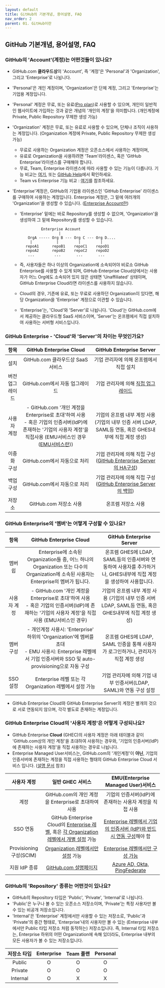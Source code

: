```yaml
---
layout: default
title: GitHub의 기본개념, 용어설명, FAQ
nav_order: 2
parent: 01. GitHub이란
---
```



## GitHub 기본개념, 용어설명, FAQ
  
### GitHub의 'Account'(계정)는 어떤것들이 있나요?
- GitHub.com **클라우드상**의 'Account', 즉 '계정'은 'Personal'과 'Organization', 그리고 'Enterprise'로 나뉩니다.
- 'Personal'은 개인 계정이며, 'Organization'은 단체 계정, 그리고 'Enterprise'는 기업용 계정입니다.
- 'Personal' 계정은 무료, 또는 유료([Pro plan](https://docs.github.com/en/get-started/learning-about-github/githubs-plans#github-pro))로 사용할 수 있으며, 개인이 일반적인 웹사이트에 가입하는 것과 같은 개념의 '개인의 계정'을 의미합니다. (개인계정에 Private, Public Repository 무제한 생성 가능)
- 'Organization' 계정은 무료, 또는 유료로 사용할 수 있으며, 단체나 조직이 사용하는 계정입니다. (Organization 계정에 Private, Public Repository 무제한 생성 가능)
   - 무료로 사용하는 Organization 계정은 오픈소스에서 사용하는 계정이며, 
   - 유료로 Organization을 사용하려면 'Team'라이센스, 혹은 'GitHub Enterprise'라이센스를 구매해야 합니다.
   - 무료, Team, Enterprise 라이센스에 따라 사용할 수 있는 기능이 다릅니다. 기능 비교는 [여기](https://github.com/pricing), 또는 [GitHub Help](https://docs.github.com/ko/get-started/learning-about-github/githubs-plans)에서 확인하세요.
   - Team vs Enterprise 기능 비교 : [여기](Team-vs-Enterprise.md)를 참조하세요.

- 'Enterprise'계정은, GitHub의 기업용 라이센스인 'GitHub Enterprise' 라이센스를 구매하여 사용하는 계정입니다. Enterprise 계정은, 그 밑에 여러개의 'Organization'을 생성할 수 있습니다. ([Enterprise Account란](../Ch2.Enterprise_account/Enterprise_account.md))
  - 'Enterprise' 밑에는 바로 Repository를 생성할 수 없으며, 'Organization'을 생성하여 그 밑에 Repository를 생성할 수 있습니다. 
  ```
               Enterprise Account
                       |
         OrgA ----- Org B --- Org C --- Org D....
          |           |         |         |
        repoA1      repoB1    repoC1    repoD1
        repoA2      repoB2    repoC2    repoD2
         ...         ...       ...       ...
   ```

    - 즉, 사용자들은 하나 이상의 Organization에 소속되어야 비로소 GitHub Enterprise를 사용할 수 있게 되며, GitHub Enterprise Cloud상에서는 사용자가 어느 Org에도 소속되어 있지 않은 상태면 'Unaffiliated' 상태이며, GitHub Enterprise Cloud라면 라이센스를 사용하지 않습니다. 

  - Cloud의 경우, 기존에 유료, 또는 무료로 사용하던 Organization이 있다면, 해당 Organization을 'Enterprise' 계정으로 이관할 수 있습니다.
  - 'Enterprise'는, 'Cloud'와 'Server'로 나뉩니다. 'Cloud'는 GitHub.com에서 제공하는 클라우드형 SaaS 서비스이며, 'Server'는 온프렘에서 직접 설치하여 사용하는 서버형 서비스입니다.


### GitHub Enterprise - 'Cloud'와 'Server'의 차이는 무엇인가요?
   
   | 항목 | GitHub Enterprise Cloud | GitHub Enterprise Server |
   |:---:|:---:|:---:|
   | 설치 | GitHub.com 클라우드상 SaaS서비스 | 기업 관리자에 의해 온프렘에서 직접 설치 | 
   | 버전 업그레이드 | GitHub.com에서 자동 업그레이드 | 기업 관리자에 의해 [직접 업그레이드](https://docs.github.com/ko/enterprise-server@latest/admin/monitoring-managing-and-updating-your-instance/updating-the-virtual-machine-and-physical-resources/upgrading-github-enterprise-server) |
   | 사용자 계정 | - GitHub.com '개인 계정을 Enterprise로 초대'하여 사용 <BR>    - 혹은 기업의 인증서버(IdP)에 존재하는 '기업의 사용자 계정'을 직접사용 (EMU서비스인 경우 ([EMU서비스란](../Ch3.EMU/Ch2.Enterprise_managed_user.md)))  | 기업의 온프렘 내부 계정 사용 (기업의 내부 인증 서버 LDAP, SAML등 연동, 혹은 GHES내부에 직접 계정 생성)  |
   | 이중화 구성 | GitHub.com에서 자동으로 처리 | 기업 관리자에 의해 직접 구성 ([GitHub Enterprise Server의 HA구성](https://docs.github.com/ko/enterprise-server@latest/admin/monitoring-managing-and-updating-your-instance/configuring-high-availability/creating-a-high-availability-replica)) |
   | 백업 구성 | GitHub.com에서 자동으로 처리 | 기업 관리자에 의해 직접 구성 ([GitHub Enterprise Server의 백업](https://docs.github.com/ko/enterprise-server@latest/admin/backing-up-and-restoring-your-instance/configuring-backups-on-your-instance)) |
   | 저장소 | GitHub.com 저장소 사용 | 온프렘 저장소 사용 |

  

### GitHub Enterprise의 '멤버'는 어떻게 구성할 수 있나요?

| 항목 | GitHub Enterprise Cloud | GitHub Enterprise Server |
|:---:|:---:|:---:|
| 멤버쉽 | Enterprise에 소속된 Organization들 중, 어느 하나의 Organization 또는 다수의 Organization에 소속된 사용자는 Enterprise의 멤버가 됩니다. | 온프렘 GHES에 LDAP, SAML등의 인증서버와 연동하여 사용자를 추가하거나, GHES내부에 직접 계정을 생성하여 사용합니다. |
| 사용자 계정 | - GitHub.com '개인 계정을 Enterprise로 초대'하여 사용 <BR> - 혹은 기업의 인증서버(IdP)에 존재하는 '기업의 사용자 계정'을 직접사용 (EMU서비스인 경우)  | 기업의 온프렘 내부 계정 사용 (기업의 내부 인증 서버 LDAP, SAML등 연동, 혹은 GHES내부에 직접 계정 생성)  |
| 멤버 구성 | - 개인계정 사용시: 'Enterprise' 하위의 'Organization'에 멤버를 초대   <br>  - EMU 사용시: Enterprise 레벨에서 기업 인증서버와 SSO 및 auto-provisioning으로 자동 구성 | 온프렘 GHES에 LDAP, SAML 인증을 통해 사용자가 로그인하거나, 관리자가 직접 계정 생성 |
| SSO 설정 | Enterprise 레벨 또는 각 Organization 레벨에서 설정 가능 | 기업 관리자에 의해 기업 내부 인증서버(LDAP, SAML)와 연동 구성 설정


- GitHub Enterprise Cloud와 GitHub Enterprise Server의 계정은 별개의 것으로 서로 연동되지 않으며, 각각 별도로 존재하는 계정입니다.

### GitHub Enterprise Cloud의 '사용자 계정'은 어떻게 구성되나요?
- GitHub Enterprise **Cloud** (GHEC)의 사용자 계정은 아래 테이블과 같이 'GitHub.com상의 개인 계정'을 초대하여 사용하는 경우와, '기업의 인증서버(IdP)에 존재하는 사용자 계정'을 직접 사용하는 경우로 나뉩니다.
- Enterprise Managed User서비스는, GitHub.com의 '개인계정'이 **아닌**, 기업의 인증서버에 존재하는 계정을 직접 사용하는 형태의 GitHub Enterprise Cloud 서비스 입니다. ([설명 문서](../Ch3.EMU/Enterprise_managed_user.md) 참조)

| 사용자 계정 | 일반 GHEC 서비스 | EMU(Enterprise Managed User)서비스 |
|:---:|:---:|:---:|
| 계정 | GitHub.com의 개인 계정을 Enterprise로 초대하여 사용 | 기업의 인증서버(IdP)에 존재하는 사용자 계정을 직접 사용 |
| SSO 연동 | GitHub Enterprise Cloud의 [Enterprise 레벨](https://docs.github.com/ko/enterprise-cloud@latest/admin/managing-iam/using-saml-for-enterprise-iam/configuring-saml-single-sign-on-for-your-enterprise), 혹은 [각 Organization 레벨에서 개별 설정](https://docs.github.com/ko/enterprise-cloud@latest/organizations/managing-saml-single-sign-on-for-your-organization/connecting-your-identity-provider-to-your-organization) 가능 | [Enterprise 레벨에서 기업의 인증서버 (IdP)와 반드시 연동 구성](https://docs.github.com/ko/enterprise-cloud@latest/admin/managing-iam/configuring-authentication-for-enterprise-managed-users/configuring-saml-single-sign-on-for-enterprise-managed-users)해야 함 |
| Provisioning 구성(SCIM) | [Organization 레벨에서만 설정](https://docs.github.com/ko/enterprise-cloud@latest/organizations/managing-saml-single-sign-on-for-your-organization/about-scim-for-organizations) 가능 |  [Enterprise 레벨에서만 구성 가능](https://docs.github.com/ko/enterprise-cloud@latest/admin/managing-iam/provisioning-user-accounts-for-enterprise-managed-users/configuring-scim-provisioning-for-enterprise-managed-users) |
| 지원 IdP 종류 | [GitHub.com 설명페이지](https://docs.github.com/ko/enterprise-cloud@latest/admin/managing-iam/using-saml-for-enterprise-iam/configuring-saml-single-sign-on-for-your-enterprise#supported-identity-providers) | [Azure AD, Okta, PingFederate](https://docs.github.com/ko/enterprise-cloud@latest/admin/managing-iam/understanding-iam-for-enterprises/about-enterprise-managed-users#partner-identity-providers) |

### GitHub의 'Repository' 종류는 어떤것이 있나요?
- GitHub의 Repository 타입은 'Public', 'Private', 'Internal'로 나뉩니다.
- 'Public'은 누구나 볼 수 있는 오픈소스 저장소이며, 'Private'는 특정 사용자만 볼 수 있는 비공개 저장소입니다.
- 'Internal'은 'Enterprise' 계정에서만 사용할 수 있는 저장소로, 'Public'과 'Private'의 중간 형태로, 'Enterprise'내의 사용자만 볼 수 있는 (Enterprise 내부에서만 Public 타입 저장소 처럼 동작하는) 저장소입니다. 즉, Internal 타입 저장소는, Enterprise 하위의 어떤 Organization에 속해 있더라도, Enterprise 내부의 모든 사용자가 볼 수 있는 저장소입니다. 

| 저장소 타입 | Enterprise | Team 플랜 | Personal |
|:---:|:---:|:---:|:---:|
| Public | O | O | O |
| Private | O | O | O |
| Internal | O | X | X |




